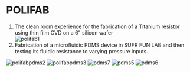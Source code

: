# POLIFAB
1. The clean room experience for the fabrication of a Titanium resistor using thin film CVD on a 6" silicon wafer   
![polifab1](https://user-images.githubusercontent.com/13203059/41349811-5ac8e460-6f11-11e8-8eeb-b9dd23ba9a99.jpg)
2. Fabrication of a microfluidic PDMS device in SUFR FUN LAB and then testing its fluidic resistance to varying pressure inputs.

![polifabpdms2](https://user-images.githubusercontent.com/13203059/41350049-149de1ec-6f12-11e8-86a8-7ac34d43460c.jpg)
![polifabpdms3](https://user-images.githubusercontent.com/13203059/41350062-23a3d638-6f12-11e8-9009-f01db9eb6a06.jpg)
![pdms7](https://user-images.githubusercontent.com/13203059/41350091-435ef3c2-6f12-11e8-84e4-a5bf1bd9c92e.jpg)
![pdms5](https://user-images.githubusercontent.com/13203059/41350100-4902699e-6f12-11e8-8d55-eb29e4de9cdd.jpg)
![pdms6](https://user-images.githubusercontent.com/13203059/41350106-4eab4c4e-6f12-11e8-8752-d66461752ce3.jpg)


